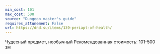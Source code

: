 ```yaml
---
min_cost: 101
max_cost: 500
source: "Dungeon master's guide"
requires_attunement: False
url: https://dnd.su/items/139-periapt-of-health/
---
```


Чудесный предмет, необычный
Рекомендованная стоимость: 101-500 зм